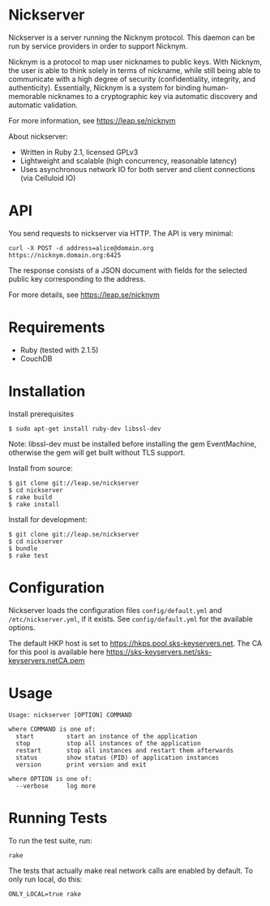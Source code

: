 Nickserver
==================================

Nickserver is a server running the Nicknym protocol. This daemon can be run by
service providers in order to support Nicknym.

Nicknym is a protocol to map user nicknames to public keys. With Nicknym, the
user is able to think solely in terms of nickname, while still being able to
communicate with a high degree of security (confidentiality, integrity, and
authenticity). Essentially, Nicknym is a system for binding human-memorable
nicknames to a cryptographic key via automatic discovery and automatic
validation.

For more information, see https://leap.se/nicknym

About nickserver:

* Written in Ruby 2.1, licensed GPLv3
* Lightweight and scalable (high concurrency, reasonable latency)
* Uses asynchronous network IO for both server and client connections
  (via Celluloid IO)

API
==================================

You send requests to nickserver via HTTP. The API is very minimal:

    curl -X POST -d address=alice@domain.org https://nicknym.domain.org:6425

The response consists of a JSON document with fields for the selected
public key corresponding to the address.

For more details, see https://leap.se/nicknym

Requirements
==================================

* Ruby (tested with 2.1.5)
* CouchDB

Installation
==================================

Install prerequisites

    $ sudo apt-get install ruby-dev libssl-dev

Note: libssl-dev must be installed before installing the gem EventMachine,
otherwise the gem will get built without TLS support.

Install from source:

    $ git clone git://leap.se/nickserver
    $ cd nickserver
    $ rake build
    $ rake install

Install for development:

    $ git clone git://leap.se/nickserver
    $ cd nickserver
    $ bundle
    $ rake test

Configuration
==================================

Nickserver loads the configuration files `config/default.yml` and
`/etc/nickserver.yml`, if it exists. See `config/default.yml` for the
available options.

The default HKP host is set to https://hkps.pool.sks-keyservers.net. The CA
for this pool is available here https://sks-keyservers.net/sks-keyservers.netCA.pem

Usage
==================================

    Usage: nickserver [OPTION] COMMAND

    where COMMAND is one of:
      start         start an instance of the application
      stop          stop all instances of the application
      restart       stop all instances and restart them afterwards
      status        show status (PID) of application instances
      version       print version and exit

    where OPTION is one of:
      --verbose     log more

Running Tests
==================================

To run the test suite, run:

    rake

The tests that actually make real network calls are enabled by default. To only run local, do this:

    ONLY_LOCAL=true rake

